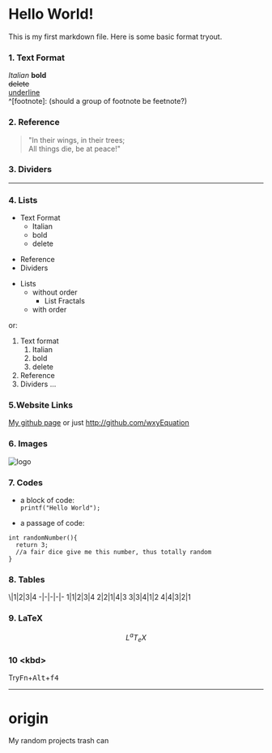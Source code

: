 
# Hello World!

This is my first markdown file. Here is some basic format tryout.

### 1. Text Format
*Italian*
**bold**  
~~delete~~  
<u>underline</u>  
^[footnote]: (should a group of footnote be feetnote?)  

### 2. Reference
> "In their wings, in their trees;  
>  All things die, be at peace!"

### 3. Dividers

***

### 4. Lists

+ Text Format
  - Italian
  - bold
  - delete
* Reference
* Dividers
+ Lists
  - without order
    - List Fractals
  - with order

or:

1. Text format
    1. Italian
    2. bold
    3. delete
2. Reference
3. Dividers
...

### 5.Website Links
[My github page](http://github.com/wxyEquation)
or just
<http://github.com/wxyEquation>

### 6. Images
![logo](https:://avatars3.githubusercontent.com/u/69901958?s=400&v=4)

### 7. Codes  
* a block of code:  
`printf("Hello World");`

* a passage of code:
```
int randomNumber(){
  return 3;
  //a fair dice give me this number, thus totally random
}
```

### 8. Tables
\\|1|2|3|4
  -|-|-|-|-
  1|1|2|3|4
  2|2|1|4|3
  3|3|4|1|2
  4|4|3|2|1

### 9. LaTeX  
$$
L^aT_eX
$$

### 10 \<kbd>  
Try<kbd>Fn</kbd>+<kbd>Alt</kbd>+<kbd>f4</kbd>

---
# origin  
My random projects trash can
